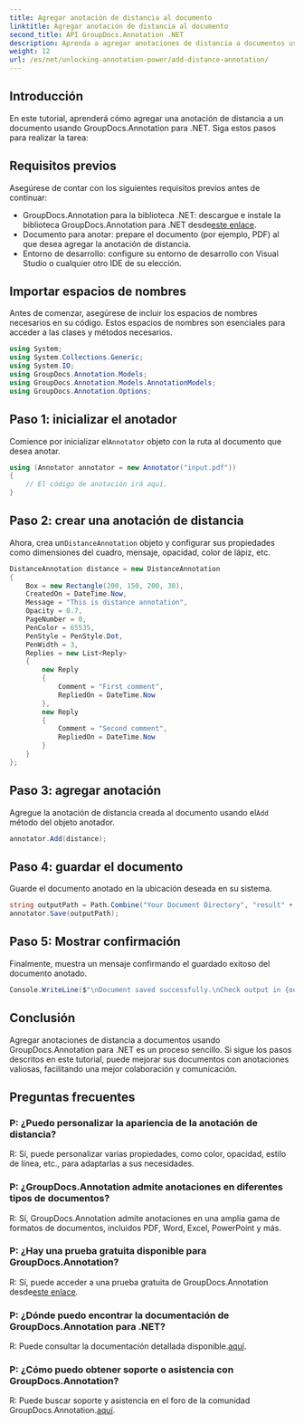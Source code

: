 ```yaml
---
title: Agregar anotación de distancia al documento
linktitle: Agregar anotación de distancia al documento
second_title: API GroupDocs.Annotation .NET
description: Aprenda a agregar anotaciones de distancia a documentos usando GroupDocs.Annotation para .NET. Mejore la colaboración y la comunicación sin esfuerzo.
weight: 12
url: /es/net/unlocking-annotation-power/add-distance-annotation/
---
```

## Introducción
En este tutorial, aprenderá cómo agregar una anotación de distancia a un documento usando GroupDocs.Annotation para .NET. Siga estos pasos para realizar la tarea:
## Requisitos previos

Asegúrese de contar con los siguientes requisitos previos antes de continuar:

-  GroupDocs.Annotation para la biblioteca .NET: descargue e instale la biblioteca GroupDocs.Annotation para .NET desde[este enlace](https://releases.groupdocs.com/annotation/net/).
- Documento para anotar: prepare el documento (por ejemplo, PDF) al que desea agregar la anotación de distancia.
- Entorno de desarrollo: configure su entorno de desarrollo con Visual Studio o cualquier otro IDE de su elección.

## Importar espacios de nombres

Antes de comenzar, asegúrese de incluir los espacios de nombres necesarios en su código. Estos espacios de nombres son esenciales para acceder a las clases y métodos necesarios.

```csharp
using System;
using System.Collections.Generic;
using System.IO;
using GroupDocs.Annotation.Models;
using GroupDocs.Annotation.Models.AnnotationModels;
using GroupDocs.Annotation.Options;
```


## Paso 1: inicializar el anotador

 Comience por inicializar el`Annotator` objeto con la ruta al documento que desea anotar.

```csharp
using (Annotator annotator = new Annotator("input.pdf"))
{
    // El código de anotación irá aquí.
}
```

## Paso 2: crear una anotación de distancia

 Ahora, crea un`DistanceAnnotation` objeto y configurar sus propiedades como dimensiones del cuadro, mensaje, opacidad, color de lápiz, etc.

```csharp
DistanceAnnotation distance = new DistanceAnnotation
{
    Box = new Rectangle(200, 150, 200, 30),
    CreatedOn = DateTime.Now,
    Message = "This is distance annotation",
    Opacity = 0.7,
    PageNumber = 0,
    PenColor = 65535,
    PenStyle = PenStyle.Dot,
    PenWidth = 3,
    Replies = new List<Reply>
    {
        new Reply
        {
            Comment = "First comment",
            RepliedOn = DateTime.Now
        },
        new Reply
        {
            Comment = "Second comment",
            RepliedOn = DateTime.Now
        }
    }
};
```

## Paso 3: agregar anotación

 Agregue la anotación de distancia creada al documento usando el`Add` método del objeto anotador.

```csharp
annotator.Add(distance);
```

## Paso 4: guardar el documento

Guarde el documento anotado en la ubicación deseada en su sistema.

```csharp
string outputPath = Path.Combine("Your Document Directory", "result" + Path.GetExtension("input.pdf"));
annotator.Save(outputPath);
```

## Paso 5: Mostrar confirmación

Finalmente, muestra un mensaje confirmando el guardado exitoso del documento anotado.

```csharp
Console.WriteLine($"\nDocument saved successfully.\nCheck output in {outputPath}.");
```

## Conclusión

Agregar anotaciones de distancia a documentos usando GroupDocs.Annotation para .NET es un proceso sencillo. Si sigue los pasos descritos en este tutorial, puede mejorar sus documentos con anotaciones valiosas, facilitando una mejor colaboración y comunicación.

## Preguntas frecuentes

### P: ¿Puedo personalizar la apariencia de la anotación de distancia?

R: Sí, puede personalizar varias propiedades, como color, opacidad, estilo de línea, etc., para adaptarlas a sus necesidades.

### P: ¿GroupDocs.Annotation admite anotaciones en diferentes tipos de documentos?

R: Sí, GroupDocs.Annotation admite anotaciones en una amplia gama de formatos de documentos, incluidos PDF, Word, Excel, PowerPoint y más.

### P: ¿Hay una prueba gratuita disponible para GroupDocs.Annotation?

 R: Sí, puede acceder a una prueba gratuita de GroupDocs.Annotation desde[este enlace](https://releases.groupdocs.com/).

### P: ¿Dónde puedo encontrar la documentación de GroupDocs.Annotation para .NET?

 R: Puede consultar la documentación detallada disponible.[aquí](https://tutorials.groupdocs.com/annotation/net/).

### P: ¿Cómo puedo obtener soporte o asistencia con GroupDocs.Annotation?

 R: Puede buscar soporte y asistencia en el foro de la comunidad GroupDocs.Annotation.[aquí](https://forum.groupdocs.com/c/annotation/10).